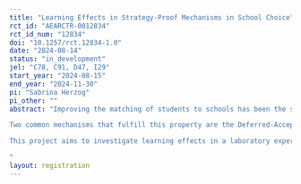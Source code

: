 ```yaml
---
title: "Learning Effects in Strategy-Proof Mechanisms in School Choice"
rct_id: "AEARCTR-0012834"
rct_id_num: "12834"
doi: "10.1257/rct.12834-1.0"
date: "2024-08-14"
status: "in_development"
jel: "C78, C91, D47, I29"
start_year: "2024-08-15"
end_year: "2024-11-30"
pi: "Sabrina Herzog"
pi_other: ""
abstract: "Improving the matching of students to schools has been the subject of much research in recent years. Since school choice can have a long-lasting educational impact on individuals’ lives, the mechanism determining the matching should be chosen with care. One property that researchers and policymakers have agreed on being desirable is that the matching mechanism in an educational setting should be strategy-proof in order to give applicants fair chances to submit their preferences over schools. Faced with a strategy-proof matching mechanism, it is a (weakly) dominant strategy for applicants to submit their true preferences. However, empirical evidence has shown that people fail to understand strategy-proofness and instead try to strategically manipulate their preference submissions. 
Two common mechanisms that fulfill this property are the Deferred-Acceptance (DA) mechanism and the Top Trading Cycles (TTC) mechanism. The discussion around which mechanism is best to implement often favors the DA mechanism. Much of the research is concerned with making strategy-proofness clearer to applicants and to adjust the application procedure to facilitate truthful preference submission. What is less clear, however, is how good individuals are at learning how to participate in either mechanism. What if it turns out that individuals are much better at learning how to participate in the TTC than the DA mechanism? Since parents often have to make school choice decisions multiple times (e.g., for several levels of education such as kindergarten, primary school, secondary school, etc., or if they have more than one child), the comprehension of learning effects allows for a broader overall understanding of how people behave in these decisions.
This project aims to investigate learning effects in a laboratory experiment and to re-evaluate the DA and TTC mechanism in terms of comprehensibility and learning behavior. In 20 rounds, students are matched in groups of four and have to decide on their preference submissions in an artificial school choice setting where they compete over four schools. The matching outcome is determined by either the DA or the TTC mechanism. In addition to comparing learning effects in the DA versus TTC mechanism, measured as increases in truth-telling rates, in a second treatment variation advice is added on the dominant strategy (submitting preferences truthfully). This allows for an analysis of the extent to which improvements are due to learning versus advice. A subsequent survey on subjects' strategies, and economic and socio-economic preferences is intended to help deepen the understanding of the findings. 
"
layout: registration
---
```


